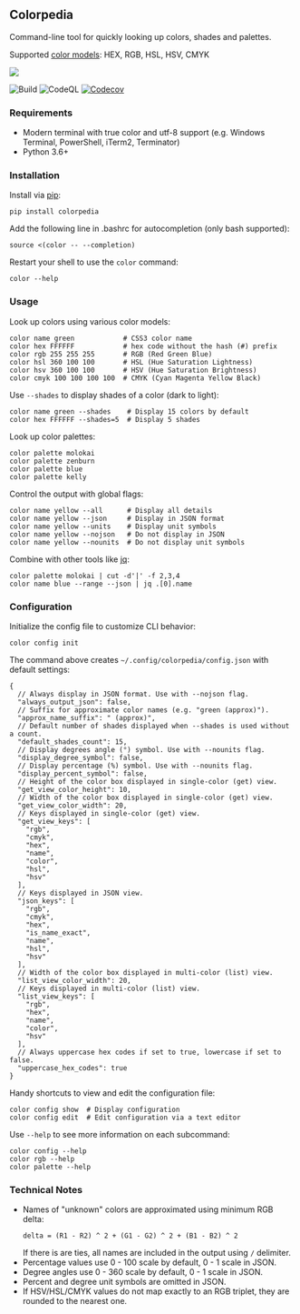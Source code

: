 ## Colorpedia

Command-line tool for quickly looking up colors, shades and palettes.

Supported [color models](https://en.wikipedia.org/wiki/Color_model):
HEX, RGB, HSL, HSV, CMYK

![](example.gif)

![Build](https://github.com/joowani/colorpedia/workflows/Build/badge.svg?branch=main)
![CodeQL](https://github.com/joowani/colorpedia/workflows/CodeQL/badge.svg)
[![Codecov](https://codecov.io/gh/joowani/colorpedia/branch/main/graph/badge.svg?token=EH6F62KWTB)](https://codecov.io/gh/joowani/colorpedia)


### Requirements

* Modern terminal with true color and utf-8 support
  (e.g. Windows Terminal, PowerShell, iTerm2, Terminator)
* Python 3.6+

### Installation

Install via [pip](https://pip.pypa.io):

```shell
pip install colorpedia
```

Add the following line in .bashrc for autocompletion (only bash supported):

```shell
source <(color -- --completion)
```

Restart your shell to use the `color` command:

```shell
color --help
```

### Usage

Look up colors using various color models:

```shell
color name green            # CSS3 color name
color hex FFFFFF            # hex code without the hash (#) prefix
color rgb 255 255 255       # RGB (Red Green Blue)
color hsl 360 100 100       # HSL (Hue Saturation Lightness)
color hsv 360 100 100       # HSV (Hue Saturation Brightness)
color cmyk 100 100 100 100  # CMYK (Cyan Magenta Yellow Black)
```

Use `--shades` to display shades of a color (dark to light):

```shell
color name green --shades    # Display 15 colors by default
color hex FFFFFF --shades=5  # Display 5 shades
```

Look up color palettes:

```shell
color palette molokai
color palette zenburn
color palette blue
color palette kelly
```

Control the output with global flags:

```shell
color name yellow --all      # Display all details
color name yellow --json     # Display in JSON format
color name yellow --units    # Display unit symbols
color name yellow --nojson   # Do not display in JSON
color name yellow --nounits  # Do not display unit symbols
```

Combine with other tools like [jq](https://github.com/stedolan/jq):

```shell
color palette molokai | cut -d'|' -f 2,3,4
color name blue --range --json | jq .[0].name
```

### Configuration

Initialize the config file to customize CLI behavior:

```shell
color config init
```

The command above creates `~/.config/colorpedia/config.json` with default settings:

```json5
{
  // Always display in JSON format. Use with --nojson flag.
  "always_output_json": false,
  // Suffix for approximate color names (e.g. "green (approx)").
  "approx_name_suffix": " (approx)",
  // Default number of shades displayed when --shades is used without a count.
  "default_shades_count": 15,
  // Display degrees angle (°) symbol. Use with --nounits flag.
  "display_degree_symbol": false,
  // Display percentage (%) symbol. Use with --nounits flag.
  "display_percent_symbol": false,
  // Height of the color box displayed in single-color (get) view.
  "get_view_color_height": 10,
  // Width of the color box displayed in single-color (get) view.
  "get_view_color_width": 20,
  // Keys displayed in single-color (get) view.
  "get_view_keys": [
    "rgb",
    "cmyk",
    "hex",
    "name",
    "color",
    "hsl",
    "hsv"
  ],
  // Keys displayed in JSON view.
  "json_keys": [
    "rgb",
    "cmyk",
    "hex",
    "is_name_exact",
    "name",
    "hsl",
    "hsv"
  ],
  // Width of the color box displayed in multi-color (list) view.
  "list_view_color_width": 20,
  // Keys displayed in multi-color (list) view.
  "list_view_keys": [
    "rgb",
    "hex",
    "name",
    "color",
    "hsv"
  ],
  // Always uppercase hex codes if set to true, lowercase if set to false.
  "uppercase_hex_codes": true
}
```

Handy shortcuts to view and edit the configuration file:

```shell
color config show  # Display configuration
color config edit  # Edit configuration via a text editor
```

Use `--help` to see more information on each subcommand:
```shell
color config --help
color rgb --help
color palette --help
```


### Technical Notes
- Names of "unknown" colors are approximated using minimum RGB delta:
  ```
  delta = (R1 - R2) ^ 2 + (G1 - G2) ^ 2 + (B1 - B2) ^ 2
  ```
  If there is are ties, all names are included in the output using `/` delimiter.
- Percentage values use 0 - 100 scale by default, 0 - 1 scale in JSON.
- Degree angles use 0 - 360 scale by default, 0 - 1 scale in JSON.
- Percent and degree unit symbols are omitted in JSON.
- If HSV/HSL/CMYK values do not map exactly to an RGB triplet, they are
  rounded to the nearest one.
